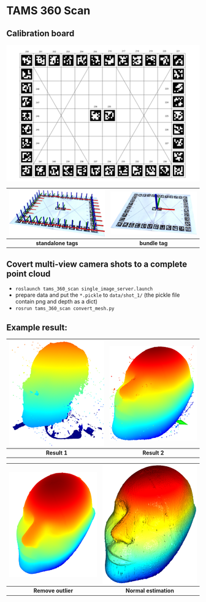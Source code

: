 # TAMS 360 Scan

## Calibration board

![](calibration_board/combine.svg)

|![](resources/tag_detection.png)|![](resources/tag_detection_result.png)|
|:----------:|:----------:|
|**standalone tags**|**bundle tag**|

## Covert multi-view camera shots to a complete point cloud
- `roslaunch tams_360_scan single_image_server.launch`
- prepare data and put the `*.pickle` to `data/shot_1/` (the pickle file contain png and depth as a dict)
- `rosrun tams_360_scan convert_mesh.py`

## Example result:
|![](resources/points1.png)|![](resources/points2.png)|
|:----------:|:----------:|
|**Result 1**|**Result 2**|

|![](resources/remove_outlier.png)|![](resources/normal_estimation.png)|
|:----------:|:----------:|
|**Remove outlier**|**Normal estimation**|
